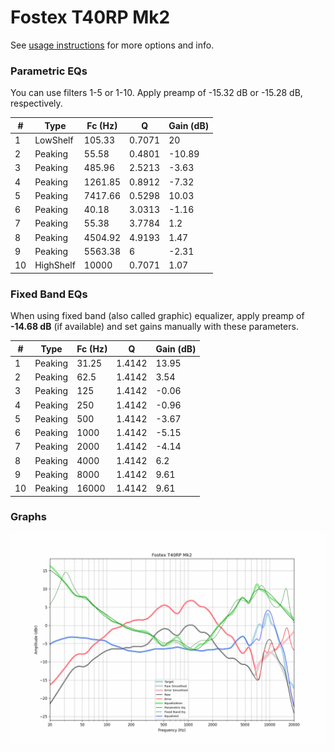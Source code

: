 # Fostex T40RP Mk2
See [usage instructions](https://github.com/jaakkopasanen/AutoEq#usage) for more options and info.

### Parametric EQs
You can use filters 1-5 or 1-10. Apply preamp of -15.32 dB or -15.28 dB, respectively.

|   # | Type      |   Fc (Hz) |      Q |   Gain (dB) |
|-----|-----------|-----------|--------|-------------|
|   1 | LowShelf  |    105.33 | 0.7071 |       20    |
|   2 | Peaking   |     55.58 | 0.4801 |      -10.89 |
|   3 | Peaking   |    485.96 | 2.5213 |       -3.63 |
|   4 | Peaking   |   1261.85 | 0.8912 |       -7.32 |
|   5 | Peaking   |   7417.66 | 0.5298 |       10.03 |
|   6 | Peaking   |     40.18 | 3.0313 |       -1.16 |
|   7 | Peaking   |     55.38 | 3.7784 |        1.2  |
|   8 | Peaking   |   4504.92 | 4.9193 |        1.47 |
|   9 | Peaking   |   5563.38 | 6      |       -2.31 |
|  10 | HighShelf |  10000    | 0.7071 |        1.07 |

### Fixed Band EQs
When using fixed band (also called graphic) equalizer, apply preamp of **-14.68 dB** (if available) and set gains manually with these parameters.

|   # | Type    |   Fc (Hz) |      Q |   Gain (dB) |
|-----|---------|-----------|--------|-------------|
|   1 | Peaking |     31.25 | 1.4142 |       13.95 |
|   2 | Peaking |     62.5  | 1.4142 |        3.54 |
|   3 | Peaking |    125    | 1.4142 |       -0.06 |
|   4 | Peaking |    250    | 1.4142 |       -0.96 |
|   5 | Peaking |    500    | 1.4142 |       -3.67 |
|   6 | Peaking |   1000    | 1.4142 |       -5.15 |
|   7 | Peaking |   2000    | 1.4142 |       -4.14 |
|   8 | Peaking |   4000    | 1.4142 |        6.2  |
|   9 | Peaking |   8000    | 1.4142 |        9.61 |
|  10 | Peaking |  16000    | 1.4142 |        9.61 |

### Graphs
![](./Fostex%20T40RP%20Mk2.png)

